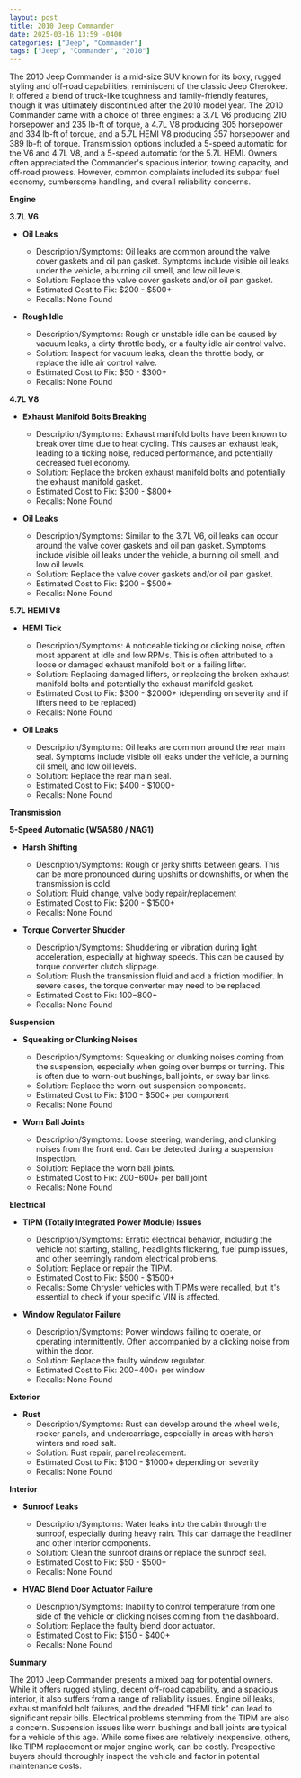 ```yaml
---
layout: post
title: 2010 Jeep Commander
date: 2025-03-16 13:59 -0400
categories: ["Jeep", "Commander"]
tags: ["Jeep", "Commander", "2010"]
---
```

The 2010 Jeep Commander is a mid-size SUV known for its boxy, rugged styling and off-road capabilities, reminiscent of the classic Jeep Cherokee. It offered a blend of truck-like toughness and family-friendly features, though it was ultimately discontinued after the 2010 model year. The 2010 Commander came with a choice of three engines: a 3.7L V6 producing 210 horsepower and 235 lb-ft of torque, a 4.7L V8 producing 305 horsepower and 334 lb-ft of torque, and a 5.7L HEMI V8 producing 357 horsepower and 389 lb-ft of torque. Transmission options included a 5-speed automatic for the V6 and 4.7L V8, and a 5-speed automatic for the 5.7L HEMI. Owners often appreciated the Commander's spacious interior, towing capacity, and off-road prowess. However, common complaints included its subpar fuel economy, cumbersome handling, and overall reliability concerns.

**Engine**

**3.7L V6**

*   **Oil Leaks**
    *   Description/Symptoms: Oil leaks are common around the valve cover gaskets and oil pan gasket. Symptoms include visible oil leaks under the vehicle, a burning oil smell, and low oil levels.
    *   Solution: Replace the valve cover gaskets and/or oil pan gasket.
    *   Estimated Cost to Fix: $200 - $500+
    *   Recalls: None Found

*   **Rough Idle**
    *   Description/Symptoms: Rough or unstable idle can be caused by vacuum leaks, a dirty throttle body, or a faulty idle air control valve.
    *   Solution: Inspect for vacuum leaks, clean the throttle body, or replace the idle air control valve.
    *   Estimated Cost to Fix: $50 - $300+
    *   Recalls: None Found

**4.7L V8**

*   **Exhaust Manifold Bolts Breaking**
    * Description/Symptoms: Exhaust manifold bolts have been known to break over time due to heat cycling. This causes an exhaust leak, leading to a ticking noise, reduced performance, and potentially decreased fuel economy.
    * Solution: Replace the broken exhaust manifold bolts and potentially the exhaust manifold gasket.
    * Estimated Cost to Fix: $300 - $800+
    * Recalls: None Found

* **Oil Leaks**
    * Description/Symptoms: Similar to the 3.7L V6, oil leaks can occur around the valve cover gaskets and oil pan gasket. Symptoms include visible oil leaks under the vehicle, a burning oil smell, and low oil levels.
    * Solution: Replace the valve cover gaskets and/or oil pan gasket.
    * Estimated Cost to Fix: $200 - $500+
    * Recalls: None Found

**5.7L HEMI V8**

*   **HEMI Tick**
    *   Description/Symptoms: A noticeable ticking or clicking noise, often most apparent at idle and low RPMs. This is often attributed to a loose or damaged exhaust manifold bolt or a failing lifter.
    *   Solution: Replacing damaged lifters, or replacing the broken exhaust manifold bolts and potentially the exhaust manifold gasket.
    *   Estimated Cost to Fix: $300 - $2000+ (depending on severity and if lifters need to be replaced)
    *   Recalls: None Found

*   **Oil Leaks**
    *   Description/Symptoms: Oil leaks are common around the rear main seal. Symptoms include visible oil leaks under the vehicle, a burning oil smell, and low oil levels.
    *   Solution: Replace the rear main seal.
    *   Estimated Cost to Fix: $400 - $1000+
    *   Recalls: None Found

**Transmission**

**5-Speed Automatic (W5A580 / NAG1)**

*   **Harsh Shifting**
    *   Description/Symptoms: Rough or jerky shifts between gears. This can be more pronounced during upshifts or downshifts, or when the transmission is cold.
    *   Solution: Fluid change, valve body repair/replacement
    *   Estimated Cost to Fix: $200 - $1500+
    *   Recalls: None Found

*   **Torque Converter Shudder**
    * Description/Symptoms: Shuddering or vibration during light acceleration, especially at highway speeds. This can be caused by torque converter clutch slippage.
    * Solution: Flush the transmission fluid and add a friction modifier. In severe cases, the torque converter may need to be replaced.
    * Estimated Cost to Fix: $100-$800+
    * Recalls: None Found

**Suspension**

*   **Squeaking or Clunking Noises**
    *   Description/Symptoms: Squeaking or clunking noises coming from the suspension, especially when going over bumps or turning. This is often due to worn-out bushings, ball joints, or sway bar links.
    *   Solution: Replace the worn-out suspension components.
    *   Estimated Cost to Fix: $100 - $500+ per component
    *   Recalls: None Found

*   **Worn Ball Joints**
    *   Description/Symptoms: Loose steering, wandering, and clunking noises from the front end. Can be detected during a suspension inspection.
    *   Solution: Replace the worn ball joints.
    *   Estimated Cost to Fix: $200-$600+ per ball joint
    *   Recalls: None Found

**Electrical**

*   **TIPM (Totally Integrated Power Module) Issues**
    *   Description/Symptoms: Erratic electrical behavior, including the vehicle not starting, stalling, headlights flickering, fuel pump issues, and other seemingly random electrical problems.
    *   Solution: Replace or repair the TIPM.
    *   Estimated Cost to Fix: $500 - $1500+
    *   Recalls: Some Chrysler vehicles with TIPMs were recalled, but it's essential to check if your specific VIN is affected.

*   **Window Regulator Failure**
    * Description/Symptoms: Power windows failing to operate, or operating intermittently. Often accompanied by a clicking noise from within the door.
    * Solution: Replace the faulty window regulator.
    * Estimated Cost to Fix: $200-$400+ per window
    * Recalls: None Found

**Exterior**

*   **Rust**
    *   Description/Symptoms: Rust can develop around the wheel wells, rocker panels, and undercarriage, especially in areas with harsh winters and road salt.
    *   Solution: Rust repair, panel replacement.
    *   Estimated Cost to Fix: $100 - $1000+ depending on severity
    *   Recalls: None Found

**Interior**

*   **Sunroof Leaks**
    *   Description/Symptoms: Water leaks into the cabin through the sunroof, especially during heavy rain. This can damage the headliner and other interior components.
    *   Solution: Clean the sunroof drains or replace the sunroof seal.
    *   Estimated Cost to Fix: $50 - $500+
    *   Recalls: None Found

*   **HVAC Blend Door Actuator Failure**
    *   Description/Symptoms: Inability to control temperature from one side of the vehicle or clicking noises coming from the dashboard.
    *   Solution: Replace the faulty blend door actuator.
    *   Estimated Cost to Fix: $150 - $400+
    *   Recalls: None Found

**Summary**

The 2010 Jeep Commander presents a mixed bag for potential owners. While it offers rugged styling, decent off-road capability, and a spacious interior, it also suffers from a range of reliability issues. Engine oil leaks, exhaust manifold bolt failures, and the dreaded "HEMI tick" can lead to significant repair bills. Electrical problems stemming from the TIPM are also a concern. Suspension issues like worn bushings and ball joints are typical for a vehicle of this age. While some fixes are relatively inexpensive, others, like TIPM replacement or major engine work, can be costly. Prospective buyers should thoroughly inspect the vehicle and factor in potential maintenance costs.

